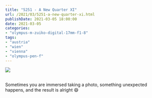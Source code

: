 ```yaml
---
title: "5251 - A New Quarter XI"
url: /2021/03/5251-a-new-quarter-xi.html
publishDate: 2021-03-05 18:00:00
date: 2021-03-05
categories:
- "olympus-m-zuiko-digital-17mm-f1-8"
tags:
- "austria"
- "wien"
- "vienna"
- "olympus-pen-f"
---
```

<div class="container">
<div class="center"><a target="_blank" href="https://d25zfm9zpd7gm5.cloudfront.net/1200x1200/2018/20181009_183558_lr.jpg"><img class="webfeedsFeaturedVisual" src="https://d25zfm9zpd7gm5.cloudfront.net/0600x0600/2018/20181009_183558_lr.jpg" /></a></div>
</div>
<br />

Sometimes you are immersed taking a photo, something
unexpected happens, and the result is alright :smile:

